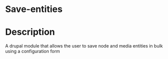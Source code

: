 # Save-entities

# Description

A drupal module that allows the user to save node and media entities in bulk using a configuration form